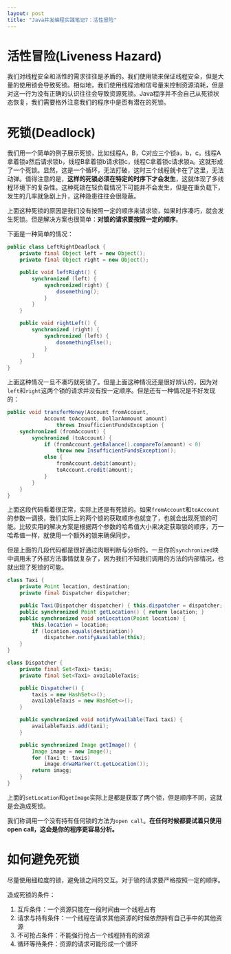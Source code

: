 ```yaml
---
layout: post
title: "Java并发编程实践笔记7：活性冒险"
---
```


# 活性冒险(Liveness Hazard)
我们对线程安全和活性的需求往往是矛盾的。我们使用锁来保证线程安全，但是大量的使用锁会导致死锁。相似地，我们使用线程池和信号量来控制资源消耗，但是对这一行为没有正确的认识往往会导致资源死锁。Java程序并不会自己从死锁状态恢复，我们需要格外注意我们的程序中是否有潜在的死锁。

# 死锁(Deadlock)
我们用一个简单的例子展示死锁，比如线程A，B，C对应三个锁a，b，c。线程A拿着锁a然后请求锁b，线程B拿着锁b请求锁c，线程C拿着锁c请求锁a。这就形成了一个死锁。显然，这是一个循环，无法打破，这时三个线程就卡在了这里，无法动弹。值得注意的是，**这样的死锁必须在特定的时序下才会发生**，这就体现了多线程环境下的复杂性。这种死锁在轻负载情况下可能并不会发生，但是在重负载下，发生的几率就急剧上升，这种隐患往往会很隐蔽。

上面这种死锁的原因是我们没有按照一定的顺序来请求锁，如果时序凑巧，就会发生死锁。但是解决方案也很简单：**对锁的请求要按照一定的顺序**。

下面是一种简单的情况：

``` java
public class LeftRightDeadlock {
    private final Object left = new Object();
    private final Object right = new Object();

    public void leftRight() {
        synchronized (left) {
            synchronized(right) {
                dosomething();
            }
        }
    }

    public void rightLeft() {
        synchronized (right) {
            synchronized (left) {
                dosomethingElse();
            }
        }
    }
}
```

上面这种情况一旦不凑巧就死锁了。但是上面这种情况还是很好辨认的，因为对`left`和`right`这两个锁的请求并没有按一定顺序。但是还有一种情况是不好发现的：

``` java
public void transferMoney(Account fromAccount,
            Account toAccount, DollarAmmount amount) 
                throws InsufficientFundsException {
    synchronized (fromAccount) {
        synchronized (toAccount) {
            if (fromAccount.getBalance().compareTo(amount) < 0) 
                throw new InsufficientFundsException();
            else {
                fromAccount.debit(amount);
                toAccount.credit(amount);
            }
        }
    }
}

```

上面这段代码看着很正常，实际上还是有死锁的。如果`fromAccount`和`toAccount`的参数一调换，我们实际上的两个锁的获取顺序也就变了，也就会出现死锁的可能。比较实用的解决方案是根据两个参数的哈希值大小来决定获取锁的顺序，万一哈希值一样，就使用一个额外的锁来确保同步。

但是上面的几段代码都是很好通过肉眼判断与分析的。一旦你的`synchronized`块中调用未了外部方法事情就复杂了，因为我们不知我们调用的方法的内部情况，也就出现了死锁的可能。

``` java 
class Taxi {
    private Point location, destination;
    private final Dispatcher dispatcher;

    public Taxi(Dispatcher dispatcher) { this.dispatcher = dispatcher; }
    public synchronized Point getLocation() { return location; }
    public synchronized void setLocation(Point location) {
        this.location = location;
        if (location.equals(destination))
            dispatcher.notifyAvailable(this);
    }
}

class Dispatcher {
    private final Set<Taxi> taxis;
    private final Set<Taxi> availableTaxis;

    public Dispatcher() {
        taxis = new HashSet<>();
        availableTaxis = new HashSet<>();
    }

    public synchronized void notifyAvailable(Taxi taxi) {
        availableTaxis.add(taxi);
    }

    public synchronized Image getImage() {
        Image image = new Image();
        for (Taxi t: taxis)
            image.drwaMarker(t.getLocation());
        return imagg;
    }
}
```

上面的`setLocation`和`getImage`实际上是都是获取了两个锁，但是顺序不同，这就是会造成死锁。

我们称调用一个没有持有任何锁的方法为`open call`。**在任何时候都要试着只使用open call，这会是你的程序更容易分析。**


# 如何避免死锁
尽量使用细粒度的锁，避免锁之间的交互。对于锁的请求要严格按照一定的顺序。

造成死锁的条件：

1.  互斥条件：一个资源只能在一段时间由一个线程占有
2.  请求与持有条件：一个线程在请求其他资源的时候依然持有自己手中的其他资源
3.  不可抢占条件：不能强行抢占一个线程持有的资源
4.  循环等待条件：资源的请求可能形成一个循环


